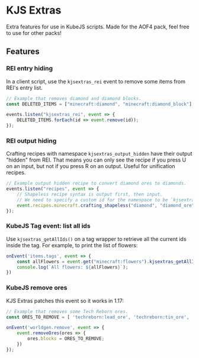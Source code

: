 # KJS Extras
Extra features for use in KubeJS scripts. Made for the AOF4 pack, feel free to use for other packs!

## Features
### REI entry hiding
In a client script, use the `kjsextras_rei` event to remove some items from REI's entry list.
```js
// Example that removes diamond and diamond blocks.
const DELETED_ITEMS = ["minecraft:diamond", "minecraft:diamond_block"];

events.listen("kjsextras_rei", event => {
    DELETED_ITEMS.forEach(id => event.remove(id));
});
```

### REI output hiding
Crafting recipes with namespace `kjsextras_output_hidden` have their output "hidden" from REI.
That means you can only see the recipe if you press U on an input, but not if you press R on an output.
Useful for unification recipes.
```js
// Example output hidden recipe to convert diamond ores to diamonds.
events.listen("recipes", event => {
    // Shapeless recipe syntax is output first, then input.
    // We need to specify a custom id for the namespace to be `kjsextras_output_hidden`.
    event.recipes.minecraft.crafting_shapeless("diamond", "diamond_ore").id("kjsextras_output_hidden:ore_to_diamond");
});
```

### KubeJS Tag event: list all ids
Use `kjsextras_getAllIds()` on a tag wrapper to retrieve all the current ids inside the tag.
For example, to print the list of flowers:
```js
onEvent('items.tags', event => {
    const allFlowers = event.get("minecraft:flowers").kjsextras_getAllIds();
    console.log(`All flowers: ${allFlowers}`);
})
```

### KubeJS remove ores
KJS Extras patches this event so it works in 1.17:
```js
// Example that removes some Tech Reborn ores.
const ORES_TO_REMOVE = [ 'techreborn:lead_ore', 'techreborn:tin_ore', 'techreborn:silver_ore','techreborn:bauxite_ore', 'techreborn:iridium_ore' ];

onEvent('worldgen.remove', event => {
    event.removeOres(ores => {
        ores.blocks = ORES_TO_REMOVE;
    })
});
```